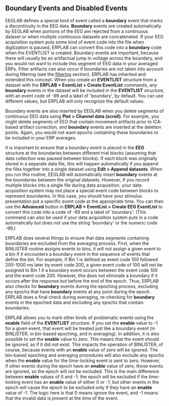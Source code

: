 ## Boundary Events and Disabled Events
EEGLAB defines a special kind of event called a **boundary** event that marks a discontinuity in the EEG data. **Boundary** events are created automatically by EEGLAB when portions of the EEG are rejected from a continuous dataset or when multiple continuous datasets are concatenated. If your EEG acquisition system puts some kind of event code into the file when digitization is paused, ERPLAB can convert this code into a **boundary** code when the EVENTLIST is created.  Boundary events are important, because there will usually be an artifactual jump in voltage across the boundary, and you would not want to include this segment of EEG data in your averaged ERPs.  Filter artifacts can also occur if boundaries are not taken into account during filtering (see the [filtering](https://github.com/lucklab/erplab/wiki/Filtering) section).  ERPLAB has inherited and extended this concept.  When you create an **EVENTLIST** structure from a dataset with the **ERPLAB > EventList > Create EventList** commands, any **boundary** events in the dataset will be included in the **EVENTLIST** structure, with an event code of -99 and a label of 'boundary', by default. You can use different values, but ERPLAB will only recognize the default values.

Boundary events are also inserted by EEGLAB when you delete segments of continuous EEG data using **Plot > Channel data (scroll)**.  For example, you might delete segments of EEG that contain movement artifacts prior to ICA-based artifact correction, and **boundary** events are inserted at the deletion points.  Again, you would not want epochs containing these boundaries to be included in your ERP averages.

It is important to ensure that a boundary event is placed in the **EEG** structure at the boundaries between different trial blocks (assuming that data collection was paused between blocks).  If each block was originally stored in a separate data file, this will happen automatically if you append the files together into a single dataset using **Edit > Append datasets**.  When you run this routine, EEGLAB will automatically insert **boundary** events at the boundaries between the original datasets.  However, if you record multiple blocks into a single file during data acquisition, your data acquisition system may not place a special event code between blocks to represent boundaries.  In this case, you should have your stimulus presentation put a specific event code at the appropriate time.  You can then use the **Advanced** button in **ERPLAB > EventList > Create EEG EventList** to convert this code into a code of -99 and a label of 'boundary'.  (This command can also be used if your data acquisition system puts in a code automatically but does not use the string 'boundary' or the numeric code -99.)

ERPLAB does several things to ensure that data segments containing boundaries are excluded from the averaging process.  First, when the BINLISTER routine assigns events to bins, it will not assign a given event to a bin if it encounters a boundary event in the sequence of events that define the bin. For example, if Bin 1 is defined as event code 100 followed 200-1000 ms later by event code 200, a given event code of 100 will not be assigned to Bin 1 if a boundary event occurs between the event code 100 and the event code 200.  However, this does not eliminate a boundary if it occurs after the response but before the end of the epoch.  Thus, ERPLAB also checks for **boundary** events during the epoching process, excluding any epochs that have **boundary** events at any point during the epoch.  ERPLAB does a final check during averaging, re-checking for **boundary** events in the epoched data and excluding any epochs that contain boundaries.

ERPLAB allows you to mark other kinds of problematic events using the **enable** field of the **EVENTLIST** structure.  If you set the **enable** value to -1 for a given event, that event will be treated just like a boundary event (in BINLISTER, in bin-based epoching, and in averaging).  In addition, it is also possible to set the **enable** value to zero.  This means that the event should be ignored, as if it did not exist.  This impacts the operation of BINLISTER, of course, because events with an **enable** value of zero will be ignored.  The bin-based epoching and averaging procedures will also exclude any epochs when the **enable** value for the time-locking event is sent to zero.  However, if other events during the epoch have an **enable** value of zero, those events are ignored, so the epoch will not be excluded.  This is the main difference between **enable** values of 0 and -1: the epoch will be excluded if the time-locking event has an **enable** value of either 0 or -1, but other events in the epoch will cause the epoch to be excluded only if they have an **enable** value of -1.  The logic here is that 0 means ignore the event, and -1 means that the invalid data is present at the time of the event.